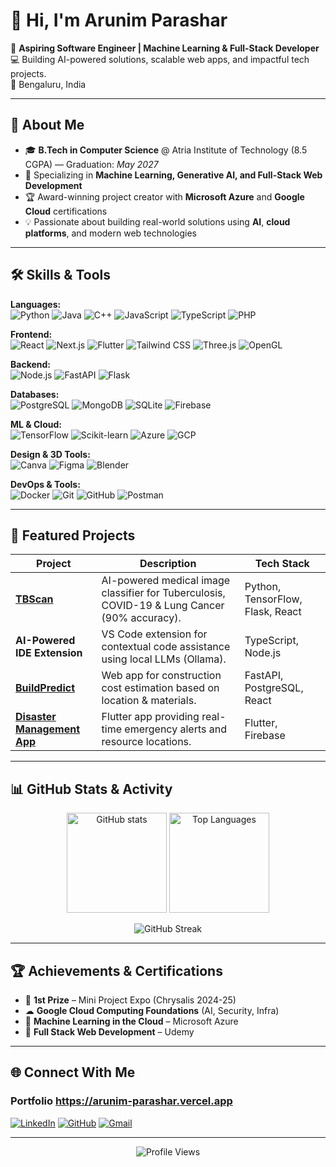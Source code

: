 # 👋 Hi, I'm Arunim Parashar

🎯 **Aspiring Software Engineer | Machine Learning & Full-Stack Developer**  
💻 Building AI-powered solutions, scalable web apps, and impactful tech projects.  
📍 Bengaluru, India   
  
--- 

## 🚀 About Me
- 🎓 **B.Tech in Computer Science** @ Atria Institute of Technology (8.5 CGPA) —  Graduation: *May 2027*
- 🤖 Specializing in **Machine Learning, Generative AI, and Full-Stack Web Development**
- 🏆 Award-winning project creator with **Microsoft Azure** and **Google Cloud** certifications
- 💡 Passionate about building real-world solutions using **AI**, **cloud platforms**, and modern web technologies  

---

## 🛠 Skills & Tools

**Languages:**  
![Python](https://img.shields.io/badge/Python-3776AB?logo=python&logoColor=white)
![Java](https://img.shields.io/badge/Java-007396?logo=java&logoColor=white)
![C++](https://img.shields.io/badge/C++-00599C?logo=cplusplus&logoColor=white)
![JavaScript](https://img.shields.io/badge/JavaScript-F7DF1E?logo=javascript&logoColor=black)
![TypeScript](https://img.shields.io/badge/TypeScript-3178C6?logo=typescript&logoColor=white)
![PHP](https://img.shields.io/badge/PHP-777BB4?logo=php&logoColor=white)

**Frontend:**  
![React](https://img.shields.io/badge/React-61DAFB?logo=react&logoColor=black)
![Next.js](https://img.shields.io/badge/Next.js-000000?logo=nextdotjs&logoColor=white)
![Flutter](https://img.shields.io/badge/Flutter-02569B?logo=flutter&logoColor=white)
![Tailwind CSS](https://img.shields.io/badge/Tailwind_CSS-38B2AC?logo=tailwindcss&logoColor=white)
![Three.js](https://img.shields.io/badge/Three.js-000000?logo=three.js&logoColor=white)
![OpenGL](https://img.shields.io/badge/OpenGL-5586A4?logo=opengl&logoColor=white)

**Backend:**  
![Node.js](https://img.shields.io/badge/Node.js-339933?logo=node.js&logoColor=white)
![FastAPI](https://img.shields.io/badge/FastAPI-009688?logo=fastapi&logoColor=white)
![Flask](https://img.shields.io/badge/Flask-000000?logo=flask&logoColor=white)

**Databases:**  
![PostgreSQL](https://img.shields.io/badge/PostgreSQL-4169E1?logo=postgresql&logoColor=white)
![MongoDB](https://img.shields.io/badge/MongoDB-47A248?logo=mongodb&logoColor=white)
![SQLite](https://img.shields.io/badge/SQLite-003B57?logo=sqlite&logoColor=white)
![Firebase](https://img.shields.io/badge/Firebase-FFCA28?logo=firebase&logoColor=black)

**ML & Cloud:**  
![TensorFlow](https://img.shields.io/badge/TensorFlow-FF6F00?logo=tensorflow&logoColor=white)
![Scikit-learn](https://img.shields.io/badge/scikit--learn-F7931E?logo=scikitlearn&logoColor=white)
![Azure](https://img.shields.io/badge/Azure-0078D4?logo=microsoftazure&logoColor=white)
![GCP](https://img.shields.io/badge/Google_Cloud-4285F4?logo=googlecloud&logoColor=white)

**Design & 3D Tools:**  
![Canva](https://img.shields.io/badge/Canva-00C4CC?logo=canva&logoColor=white)
![Figma](https://img.shields.io/badge/Figma-F24E1E?logo=figma&logoColor=white)
![Blender](https://img.shields.io/badge/Blender-F5792A?logo=blender&logoColor=white)

**DevOps & Tools:**  
![Docker](https://img.shields.io/badge/Docker-2496ED?logo=docker&logoColor=white)
![Git](https://img.shields.io/badge/Git-F05032?logo=git&logoColor=white)
![GitHub](https://img.shields.io/badge/GitHub-181717?logo=github&logoColor=white)
![Postman](https://img.shields.io/badge/Postman-FF6C37?logo=postman&logoColor=white)

---

## 📌 Featured Projects

| Project | Description | Tech Stack |
|---------|-------------|------------|
| **[TBScan](https://github.com/arunim123/TBScan)** | AI-powered medical image classifier for Tuberculosis, COVID-19 & Lung Cancer (90% accuracy). | Python, TensorFlow, Flask, React |
| **AI-Powered IDE Extension** | VS Code extension for contextual code assistance using local LLMs (Ollama). | TypeScript, Node.js |
| **[BuildPredict](https://github.com/arunim123/BuildPredict)** | Web app for construction cost estimation based on location & materials. | FastAPI, PostgreSQL, React |
| **[Disaster Management App](https://github.com/arunim123/Disaster-Management-App)** | Flutter app providing real-time emergency alerts and resource locations. | Flutter, Firebase |

---

## 📊 GitHub Stats & Activity 

<p align="center">
  <img src="https://github-readme-stats.vercel.app/api?username=arunim123&show_icons=true&theme=tokyonight" alt="GitHub stats" height="160" />
  <img src="https://github-readme-stats.vercel.app/api/top-langs/?username=arunim123&layout=compact&theme=tokyonight" alt="Top Languages" height="160" />
</p>

<p align="center">
  <img src="https://streak-stats.demolab.com?user=arunim123&theme=tokyonight&hide_border=true" alt="GitHub Streak" />
</p>


---

## 🏆 Achievements & Certifications
- 🥇 **1st Prize** – Mini Project Expo (Chrysalis 2024-25)
- ☁ **Google Cloud Computing Foundations** (AI, Security, Infra)
- 🤖 **Machine Learning in the Cloud** – Microsoft Azure
- 📜 **Full Stack Web Development** – Udemy

---

## 🌐 Connect With Me 
### Portfolio https://arunim-parashar.vercel.app
[![LinkedIn](https://img.shields.io/badge/LinkedIn-0A66C2?logo=linkedin&logoColor=white)](https://www.linkedin.com/in/arunim-parashar-52a3b6292)
[![GitHub](https://img.shields.io/badge/GitHub-181717?logo=github&logoColor=white)](https://github.com/arunim123)
[![Gmail](https://img.shields.io/badge/Email-D14836?logo=gmail&logoColor=white)](mailto:arunimparashar@gmail.com)

---

<p align="center">
  <img src="https://komarev.com/ghpvc/?username=arunim123&color=blue" alt="Profile Views" />
</p>
